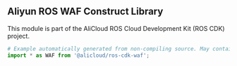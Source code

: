 ## Aliyun ROS WAF Construct Library

This module is part of the AliCloud ROS Cloud Development Kit (ROS CDK) project.

```python
# Example automatically generated from non-compiling source. May contain errors.
import * as WAF from '@alicloud/ros-cdk-waf';
```
